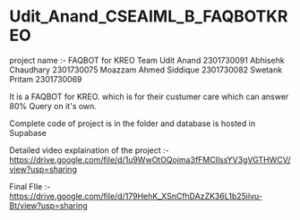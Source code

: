 # Udit_Anand_CSEAIML_B_FAQBOTKREO

project name :- FAQBOT for KREO
Team 
Udit Anand 2301730091
Abhisehk Chaudhary 2301730075
Moazzam Ahmed Siddique 2301730082
Swetank Pritam 2301730069

It is a FAQBOT for KREO. which is for their custumer care which can answer 80% Query on it's own.

Complete code of project is in the folder and database is hosted in Supabase 

Detailed video explaination of the project :- https://drive.google.com/file/d/1u9WwOtOQojma3fFMCIlssYV3gVGTHWCV/view?usp=sharing

Final FIle :- https://drive.google.com/file/d/179HehK_XSnCfhDAzZK36L1b25ilvu-Bt/view?usp=sharing

